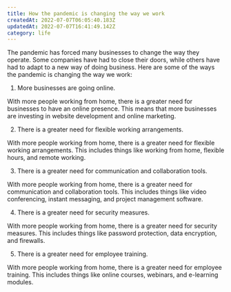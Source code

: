 ```yaml
---
title: How the pandemic is changing the way we work
createdAt: 2022-07-07T06:05:40.183Z
updatedAt: 2022-07-07T16:41:49.142Z
category: life
---
```


The pandemic has forced many businesses to change the way they operate. Some companies have had to close their doors, while others have had to adapt to a new way of doing business. Here are some of the ways the pandemic is changing the way we work:

1. More businesses are going online.

With more people working from home, there is a greater need for businesses to have an online presence. This means that more businesses are investing in website development and online marketing.

2. There is a greater need for flexible working arrangements.

With more people working from home, there is a greater need for flexible working arrangements. This includes things like working from home, flexible hours, and remote working.

3. There is a greater need for communication and collaboration tools.

With more people working from home, there is a greater need for communication and collaboration tools. This includes things like video conferencing, instant messaging, and project management software.

4. There is a greater need for security measures.

With more people working from home, there is a greater need for security measures. This includes things like password protection, data encryption, and firewalls.

5. There is a greater need for employee training.

With more people working from home, there is a greater need for employee training. This includes things like online courses, webinars, and e-learning modules.
